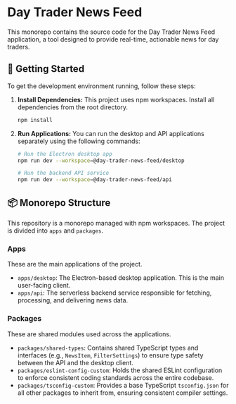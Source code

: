 # Day Trader News Feed

This monorepo contains the source code for the Day Trader News Feed application, a tool designed to provide real-time, actionable news for day traders.

## 🚀 Getting Started

To get the development environment running, follow these steps:

1.  **Install Dependencies:**
    This project uses npm workspaces. Install all dependencies from the root directory.
    ```bash
    npm install
    ```

2.  **Run Applications:**
    You can run the desktop and API applications separately using the following commands:
    ```bash
    # Run the Electron desktop app
    npm run dev --workspace=@day-trader-news-feed/desktop

    # Run the backend API service
    npm run dev --workspace=@day-trader-news-feed/api
    ```

## 📦 Monorepo Structure

This repository is a monorepo managed with npm workspaces. The project is divided into `apps` and `packages`.

### Apps

These are the main applications of the project.

-   `apps/desktop`: The Electron-based desktop application. This is the main user-facing client.
-   `apps/api`: The serverless backend service responsible for fetching, processing, and delivering news data.

### Packages

These are shared modules used across the applications.

-   `packages/shared-types`: Contains shared TypeScript types and interfaces (e.g., `NewsItem`, `FilterSettings`) to ensure type safety between the API and the desktop client.
-   `packages/eslint-config-custom`: Holds the shared ESLint configuration to enforce consistent coding standards across the entire codebase.
-   `packages/tsconfig-custom`: Provides a base TypeScript `tsconfig.json` for all other packages to inherit from, ensuring consistent compiler settings.
